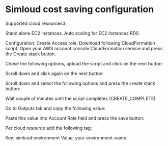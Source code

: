 # Simloud cost saving configuration

Supported cloud resources3:

Stand alone EC2 instances.
Auto scaling for EC2 instances
RDS

Configuration:
Create Access role:
Download following CloudFormation script.
Open your AWS account console CloudFormation service and press the Create stack button.

Chose the following options, upload the script and click on the next button:

Scroll down and click again on the next button:

Scroll down and select the following options and press the create stack button:

Wait couple of minutes until the script completes (CREATE_COMPLETE)

Go to Outputs tab and copy the following value:

Paste this value into Account Role field and press the save button:

Per cloud resource add the following tag:

Key: simloud:environment
Value: your-environment-name
